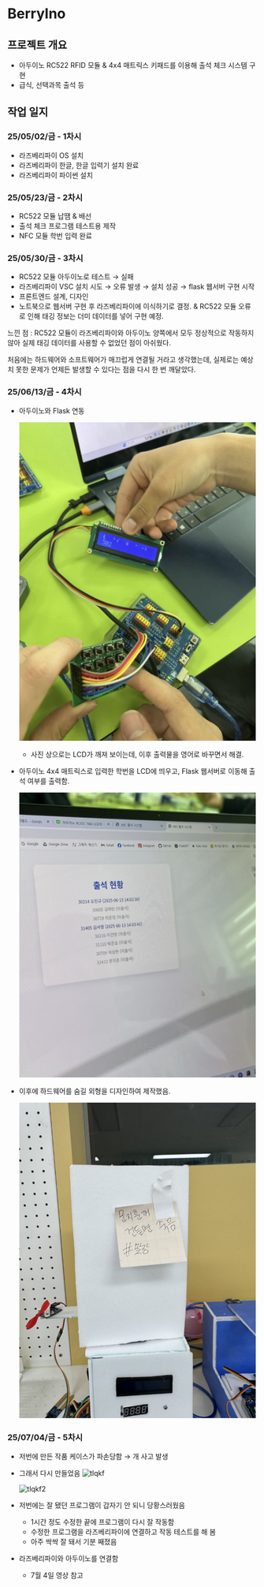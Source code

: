 # BerryIno

## 프로젝트 개요
- 아두이노 RC522 RFID 모듈 & 4x4 매트릭스 키패드를 이용해 출석 체크 시스템 구현
- 급식, 선택과목 출석 등

## 작업 일지

### 25/05/02/금 - 1차시
- 라즈베리파이 OS 설치
- 라즈베리파이 한글, 한글 입력기 설치 완료
- 라즈베리파이 파이썬 설치


### 25/05/23/금 - 2차시
- RC522 모듈 납땜 & 배선
- 출석 체크 프로그램 테스트용 제작
- NFC 모듈 학번 입력 완료


### 25/05/30/금 - 3차시
- RC522 모듈 아두이노로 테스트 → 실패
- 라즈베리파이 VSC 설치 시도 → 오류 발생 → 설치 성공 → flask 웹서버 구현 시작
- 프론트엔드 설계, 디자인
- 노트북으로 웹서버 구현 후 라즈베리파이에 이식하기로 결정. & RC522 모듈 오류로 인해 태깅 정보는 더미 데이터를 넣어 구현 예정.

느낀 점 : RC522 모듈이 라즈베리파이와 아두이노 양쪽에서 모두 정상적으로 작동하지 않아 실제 태깅 데이터를 사용할 수 없었던 점이 아쉬웠다.

처음에는 하드웨어와 소프트웨어가 매끄럽게 연결될 거라고 생각했는데, 실제로는 예상치 못한 문제가 언제든 발생할 수 있다는 점을 다시 한 번 깨달았다.

### 25/06/13/금 - 4차시
- 아두이노와 Flask 연동
  
  ![LCD](./img/LCD.png)

    - 사진 상으로는 LCD가 깨져 보이는데, 이후 출력물을 영어로 바꾸면서 해결.

- 아두이노 4x4 매트릭스로 입력한 학번을 LCD에 띄우고, Flask 웹서버로 이동해 출석 여부를 출력함.
    
  ![Web](./img/웹서버.png)
    
    

- 이후에 하드웨어를 숨길 외형을 디자인하여 제작했음.
    
  ![jihun](./img/맞짱.jpeg)


### 25/07/04/금 - 5차시
- 저번에 만든 작품 케이스가 파손당함 → 개 사고 발생

- 그래서 다시 만들었음
  ![tlqkf](./img/tlqkf.@@@)

  ![tlqkf2](./img/tlqkf2.@@@)

- 저번에는 잘 됐던 프로그램이 갑자기 안 되니 당황스러웠음
    - 1시간 정도 수정한 끝에 프로그램이 다시 잘 작동함
    - 수정한 프로그램을 라즈베리파이에 연결하고 작동 테스트를 해 봄
    - 아주 싹싹 잘 돼서 기분 째졌음
 
- 라즈베리파이와 아두이노를 연결함
    - 7월 4일 영상 참고
